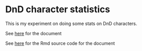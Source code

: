 
DnD character statistics
========================

This is my experiment on doing some stats on DnD characters.

See [here](https://oganm.github.io/dndstats/) for the document


See [here](https://github.com/oganm/dndstats/blob/master/docs/index.Rmd) for the Rmd source code for the document